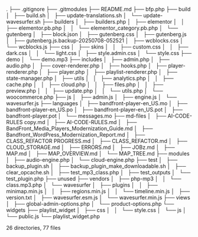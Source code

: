 .
├── .gitignore
├── .gitmodules
├── README.md
├── bfp.php
├── build
│   ├── build.sh
│   ├── update-translations.sh
│   └── update-wavesurfer.sh
├── builders
│   ├── builders.php
│   ├── elementor
│   │   ├── elementor.pb.php
│   │   └── elementor_category.pb.php
│   └── gutenberg
│       ├── block.json
│       ├── gutenberg.css
│       ├── gutenberg.js
│       ├── gutenberg.js.backup-20250708-052521
│       ├── wcblocks.css
│       └── wcblocks.js
├── css
│   ├── skins
│   │   ├── custom.css
│   │   ├── dark.css
│   │   └── light.css
│   ├── style.admin.css
│   └── style.css
├── demo
│   └── demo.mp3
├── includes
│   ├── admin.php
│   ├── audio.php
│   ├── cover-renderer.php
│   ├── hooks.php
│   ├── player-renderer.php
│   ├── player.php
│   ├── playlist-renderer.php
│   ├── state-manager.php
│   ├── utils
│   │   ├── analytics.php
│   │   ├── cache.php
│   │   ├── cloud.php
│   │   ├── files.php
│   │   ├── preview.php
│   │   ├── update.php
│   │   └── utils.php
│   └── woocommerce.php
├── js
│   ├── admin.js
│   ├── engine.js
│   └── wavesurfer.js
├── languages
│   ├── bandfront-player-en_US.mo
│   ├── bandfront-player-en_US.po
│   ├── bandfront-player-en_US.pot
│   ├── bandfront-player.pot
│   └── messages.mo
├── md-files
│   ├── AI-CODE-RULES copy.md
│   ├── AI-CODE-RULES.md
│   ├── BandFront_Media_Players_Modernization_Guide.md
│   ├── Bandfront_WordPress_Modernization_Report.md
│   ├── CLASS_REFACTOR PROGRESS.md
│   ├── CLASS_REFACTOR.md
│   ├── CLOUD_STORAGE.md
│   ├── ERRORS.md
│   ├── JOBz.md
│   ├── MAP.md
│   ├── MAP_OVERVIEW.md
│   └── MAP_TREE.md
├── modules
│   ├── audio-engine.php
│   └── cloud-engine.php
├── test
│   ├── backup_plugin.sh
│   ├── backup_plugin_make_downloadable.sh
│   ├── clear_opcache.sh
│   ├── test_mp3_class.php
│   ├── test_outputs
│   └── test_plugin.php
├── unused
├── vendors
│   ├── php-mp3
│   │   └── class.mp3.php
│   └── wavesurfer
│       ├── plugins
│       │   ├── minimap.min.js
│       │   ├── regions.min.js
│       │   └── timeline.min.js
│       ├── version.txt
│       ├── wavesurfer.esm.js
│       └── wavesurfer.min.js
├── views
│   ├── global-admin-options.php
│   └── product-options.php
└── widgets
    ├── playlist_widget
    │   ├── css
    │   │   └── style.css
    │   └── js
    │       └── public.js
    └── playlist_widget.php

26 directories, 77 files
